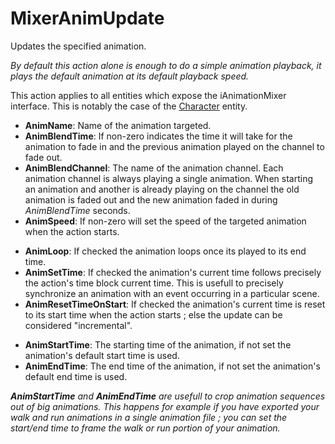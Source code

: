 # MixerAnimUpdate

Updates the specified animation.

*By default this action alone is enough to do a simple animation
playback, it plays the default animation at its default playback speed.*

This action applies to all entities which expose the iAnimationMixer
interface. This is notably the case of the [Character](Entity/Character)
entity.

-   **AnimName**: Name of the animation targeted.
-   **AnimBlendTime**: If non-zero indicates the time it will take for
    the animation to fade in and the previous animation played on the
    channel to fade out.
-   **AnimBlendChannel**: The name of the animation channel. Each
    animation channel is always playing a single animation. When
    starting an animation and another is already playing on the channel
    the old animation is faded out and the new animation faded in during
    *AnimBlendTime* seconds.
-   **AnimSpeed**: If non-zero will set the speed of the targeted
    animation when the action starts.

<!-- -->

-   **AnimLoop**: If checked the animation loops once its played to its
    end time.
-   **AnimSetTime**: If checked the animation's current time follows
    precisely the action's time block current time. This is usefull to
    precisely synchronize an animation with an event occurring in a
    particular scene.
-   **AnimResetTimeOnStart**: If checked the animation's current time is
    reset to its start time when the action starts ; else the update can
    be considered "incremental".

<!-- -->

-   **AnimStartTime**: The starting time of the animation, if not set
    the animation's default start time is used.
-   **AnimEndTime**: The end time of the animation, if not set the
    animation's default end time is used.

***AnimStartTime** and **AnimEndTime** are usefull to crop animation
sequences out of big animations. This happens for example if you have
exported your walk and run animations in a single animation file ; you
can set the start/end time to frame the walk or run portion of your
animation.*
